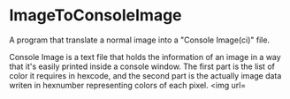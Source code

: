 # ImageToConsoleImage
A program that translate a normal image into a "Console Image(ci)" file. 

Console Image is a text file that holds the information of an image in a way that it's easily printed inside a console window.
The first part is the list of color it requires in hexcode, and the second part is the actually image data writen in hexnumber representing colors of each pixel.
<img url=
